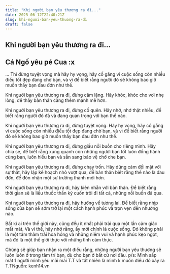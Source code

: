 ```yaml
---
title: "Khi người bạn yêu thương ra đi..."
date: 2025-06-12T22:40:21Z
slug: khi-nguoi-ban-yeu-thuong-ra-di
draft: false
---
```


## Khi người bạn yêu thương ra đi...

## Cá Ngố yêu pé Cua :x

... Thì đừng tuyệt vọng mà hãy hy vọng, hãy cố gắng vì cuộc sống còn nhiều điều tốt đẹp đang chờ bạn, và vì để biết rằng người đó sẽ không bao giờ muốn thấy bạn đau đớn như thế.

Khi người bạn yêu thương ra đi, đừng câm lặng. Hãy khóc, khóc cho vơi nhẹ lòng, để thấy bản thân càng thêm mạnh mẽ hơn.
 
Khi người bạn yêu thương ra đi, đừng cố quên. Hãy nhớ, nhớ thật nhiều, để biết rằng người đó đã và đang quan trọng với bạn thế nào.
 
Khi người bạn yêu thương ra đi, đừng tuyệt vọng. Hãy hy vọng, hãy cố gắng vì cuộc sống còn nhiều điều tốt đẹp đang chờ bạn, và vì để biết rằng người đó sẽ không bao giờ muốn thấy bạn đau đớn như thế.
 
Khi người bạn yêu thương ra đi, đừng giấu nỗi buồn cho riêng mình. Hãy chia sẻ, để biết rằng xung quanh còn những người bạn tốt luôn đồng hành cùng bạn, luôn hiểu bạn và sẵn sang bảo vệ chở che bạn.
 

 
Khi người bạn yêu thương ra đi, đừng chạy trốn. Hãy dũng cảm đối mặt với sự thật, hãy  lập kế hoạch nhỏ vượt qua, để bản thân biết rằng thế nào là đau đớn, để đón nhận một sự trưởng thành mới hơn.
 
Khi người bạn yêu thương ra đi, hãy kiên nhẫn với bản thân. Để biết rằng thời gian sẽ là liều thuốc thần kỳ cuốn trôi đi tất cả, những nỗi buồn đã qua.
 
Khi người bạn yêu thương ra đi, hãy hướng về tương lai. Để biết rằng nhịp sống của bạn sẽ sớm trở lại một cách hạnh phúc và trọn vẹn đến nhường nào.
 
Bất kì ai trên thế giới này, cũng đều ít nhất phải trải qua một lần cảm giác mất mát. Và vì thế, hãy nhớ rằng, ấy mới chính là cuộc sống. Đó không phải là một tấm thảm trải hoa hồng và những niềm vui và hạnh phúc kẹo ngọt, mà đó là một thế giới thực với những tình cảm thực.
 
Chúng sẽ giúp bạn nhận ra một điều rằng, những người bạn yêu thương sẽ luôn luôn ở trong tâm trí bạn, dù cho bạn ở bất cứ nơi đâu. 
p/s: Mình sắp mất 1 người mình yêu mãi mãi T.T 
và tất nhiên là mình k muốn điều đó xảy ra T.TNguồn: kenh14.vn